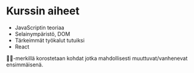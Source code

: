 # Kurssin aiheet

* JavaScriptin teoriaa
* Selainympäristö, DOM
* Tärkeimmät työkalut tutuiksi
* React

👩‍🔬-merkillä korostetaan kohdat jotka mahdollisesti muuttuvat/vanhenevat ensimmäisenä.

